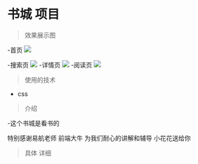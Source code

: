 # 书城 项目

> 效果展示图

-首页
<img src="https://typeofyh.github.io/bookCitys/page/home.png">

-搜索页
 <img src="https://typeofyh.github.io/bookCitys/page/search.png">
-详情页
 <img src="https://typeofyh.github.io/bookCitys/page/detail.png">
-阅读页
 <img src="https://typeofyh.github.io/bookCitys/page/read.png">

>使用的技术

- css

>介绍

-这个书城是看书的

特别感谢易航老师 前端大牛 为我们耐心的讲解和辅导 小花花送给你


>具体 详细

    



